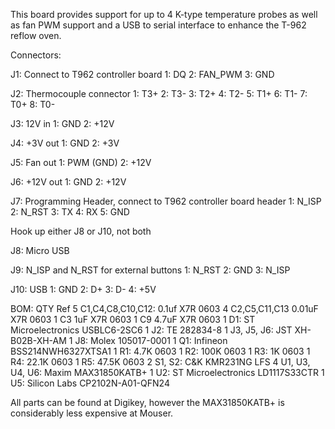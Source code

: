 This board provides support for up to 4 K-type temperature probes as
well as fan PWM support and a USB to serial interface to enhance the
T-962 reflow oven.

Connectors:

J1: Connect to T962 controller board
1: DQ
2: FAN_PWM
3: GND

J2: Thermocouple connector
1: T3+
2: T3-
3: T2+
4: T2-
5: T1+
6: T1-
7: T0+
8: T0-

J3: 12V in
1: GND
2: +12V

J4: +3V out
1: GND
2: +3V

J5: Fan out
1: PWM (GND)
2: +12V

J6: +12V out
1: GND
2: +12V

J7: Programming Header, connect to T962 controller board header
1: N_ISP
2: N_RST
3: TX
4: RX
5: GND

Hook up either J8 or J10, not both

J8: Micro USB

J9: N_ISP and N_RST for external buttons
1: N_RST
2: GND
3: N_ISP

J10: USB
1: GND
2: D+
3: D-
4: +5V


BOM:
QTY Ref
5   C1,C4,C8,C10,C12: 0.1uf X7R 0603
4   C2,C5,C11,C13 0.01uF X7R 0603
1   C3 1uF X7R 0603
1   C9 4.7uF X7R 0603
1   D1: ST Microelectronics USBLC6-2SC6
1   J2: TE 282834-8
1   J3, J5, J6: JST XH-B02B-XH-AM
1   J8: Molex 105017-0001
1   Q1: Infineon BSS214NWH6327XTSA1
1   R1: 4.7K 0603
1   R2: 100K 0603
1   R3: 1K 0603
1   R4: 22.1K 0603
1   R5: 47.5K 0603
2   S1, S2: C&K KMR231NG LFS
4   U1, U3, U4, U6: Maxim MAX31850KATB+
1   U2: ST Microelectronics LD1117S33CTR
1   U5: Silicon Labs CP2102N-A01-QFN24

All parts can be found at Digikey, however the MAX31850KATB+ is considerably
less expensive at Mouser.
